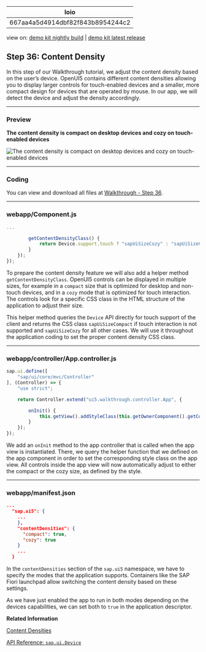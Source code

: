 <!-- loio667aa4a5d4914dbf82f843b8954244c2 -->

| loio |
| -----|
| 667aa4a5d4914dbf82f843b8954244c2 |

<div id="loio">

view on: [demo kit nightly build](https://sdk.openui5.org/nightly/#/topic/667aa4a5d4914dbf82f843b8954244c2) | [demo kit latest release](https://sdk.openui5.org/topic/667aa4a5d4914dbf82f843b8954244c2)</div>

## Step 36: Content Density

In this step of our Walkthrough tutorial, we adjust the content density based on the user’s device. OpenUI5 contains different content densities allowing you to display larger controls for touch-enabled devices and a smaller, more compact design for devices that are operated by mouse. In our app, we will detect the device and adjust the density accordingly.

***

### Preview

  
  
**The content density is compact on desktop devices and cozy on touch-enabled devices**

![](images/loiof216b131c492448d8a1df25db2b9a26d_LowRes.png "The content density is compact on desktop devices and cozy on touch-enabled
					devices")

***

### Coding

You can view and download all files at [Walkthrough - Step 36](https://sdk.openui5.org/entity/sap.m.tutorial.walkthrough/sample/sap.m.tutorial.walkthrough.36).

***

### webapp/Component.js

```js
...

		getContentDensityClass() {
			return Device.support.touch ? "sapUiSizeCozy" : "sapUiSizeCompact";
		}
	});
});
```

To prepare the content density feature we will also add a helper method `getContentDensityClass`. OpenUI5 controls can be displayed in multiple sizes, for example in a `compact` size that is optimized for desktop and non-touch devices, and in a `cozy` mode that is optimized for touch interaction. The controls look for a specific CSS class in the HTML structure of the application to adjust their size.

This helper method queries the `Device` API directly for touch support of the client and returns the CSS class `sapUiSizeCompact` if touch interaction is not supported and `sapUiSizeCozy` for all other cases. We will use it throughout the application coding to set the proper content density CSS class.

***

### webapp/controller/App.controller.js

```js
sap.ui.define([
	"sap/ui/core/mvc/Controller"
], (Controller) => {
	"use strict";

	return Controller.extend("ui5.walkthrough.controller.App", {

		onInit() {
			this.getView().addStyleClass(this.getOwnerComponent().getContentDensityClass());
		}
	});
});
```

We add an `onInit` method to the app controller that is called when the app view is instantiated. There, we query the helper function that we defined on the app component in order to set the corresponding style class on the app view. All controls inside the app view will now automatically adjust to either the compact or the cozy size, as defined by the style.

***

### webapp/manifest.json

```json
...
  "sap.ui5": {
    ...  
    },
    "contentDensities": {
      "compact": true,
      "cozy": true
    }
    ...
  }
```

In the `contentDensities` section of the `sap.ui5` namespace, we have to specify the modes that the application supports. Containers like the SAP Fiori launchpad allow switching the content density based on these settings.

As we have just enabled the app to run in both modes depending on the devices capabilities, we can set both to `true` in the application descriptor.

**Related Information**  


[Content Densities](Content_Densities_e54f729.md "The devices used to run apps that are developed with OpenUI5 run on various different operating systems and have very different screen sizes. OpenUI5 contains different content densities for certain controls that allow your app to adapt to the device in question, allowing you to display larger controls for touch-enabled devices and a smaller, more compact design for devices that are operated by mouse.")

[API Reference: `sap.ui.Device`](https://sdk.openui5.org/api/sap.ui.Device)

